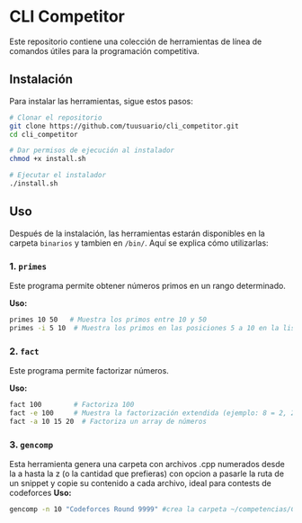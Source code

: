 # CLI Competitor

Este repositorio contiene una colección de herramientas de línea de comandos útiles para la programación competitiva.

## Instalación

Para instalar las herramientas, sigue estos pasos:

```bash
# Clonar el repositorio
git clone https://github.com/tuusuario/cli_competitor.git
cd cli_competitor

# Dar permisos de ejecución al instalador
chmod +x install.sh

# Ejecutar el instalador
./install.sh
```

## Uso

Después de la instalación, las herramientas estarán disponibles en la carpeta `binarios` y tambien en `/bin/`. Aquí se explica cómo utilizarlas:

### 1. `primes`

Este programa permite obtener números primos en un rango determinado.

**Uso:**
```bash
primes 10 50   # Muestra los primos entre 10 y 50
primes -i 5 10  # Muestra los primos en las posiciones 5 a 10 en la lista de primos
```

### 2. `fact`

Este programa permite factorizar números.

**Uso:**
```bash
fact 100        # Factoriza 100
fact -e 100     # Muestra la factorización extendida (ejemplo: 8 = 2, 2, 2 en vez de 2^3)
fact -a 10 15 20  # Factoriza un array de números
```

### 3. `gencomp`

Esta herramienta genera una carpeta con archivos .cpp numerados desde la a hasta la z (o la cantidad que prefieras) con opcion a pasarle la ruta de un snippet y copie su contenido a cada archivo, ideal para contests de codeforces
**Uso:**
```bash
gencomp -n 10 "Codeforces Round 9999" #crea la carpeta ~/competencias/Codeforces_Round_9999 y en su interior 10 archivos con extension .cpp, a.cpp, b.cpp, ...
```

